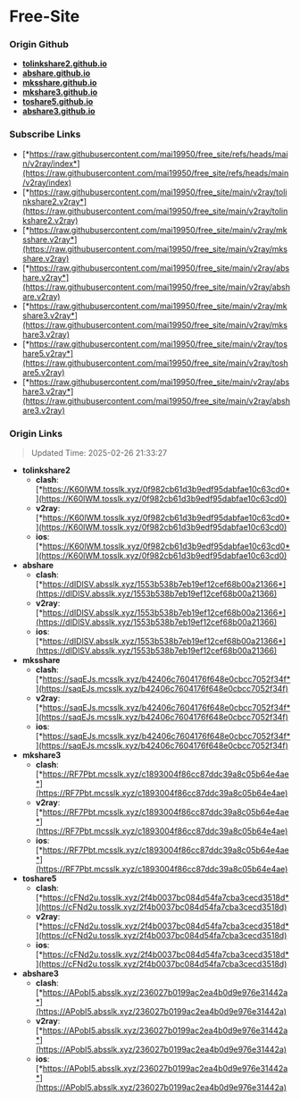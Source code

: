 # Free-Site

### Origin Github

- [**tolinkshare2.github.io**](https://github.com/tolinkshare2/tolinkshare2.github.io)
- [**abshare.github.io**](https://github.com/abshare/abshare.github.io)
- [**mksshare.github.io**](https://github.com/mksshare/mksshare.github.io)
- [**mkshare3.github.io**](https://github.com/mkshare3/mkshare3.github.io)
- [**toshare5.github.io**](https://github.com/toshare5/toshare5.github.io)
- [**abshare3.github.io**](https://github.com/abshare3/abshare3.github.io)

### Subscribe Links

- [*https://raw.githubusercontent.com/mai19950/free_site/refs/heads/main/v2ray/index*](https://raw.githubusercontent.com/mai19950/free_site/refs/heads/main/v2ray/index)
- [*https://raw.githubusercontent.com/mai19950/free_site/main/v2ray/tolinkshare2.v2ray*](https://raw.githubusercontent.com/mai19950/free_site/main/v2ray/tolinkshare2.v2ray)
- [*https://raw.githubusercontent.com/mai19950/free_site/main/v2ray/mksshare.v2ray*](https://raw.githubusercontent.com/mai19950/free_site/main/v2ray/mksshare.v2ray)
- [*https://raw.githubusercontent.com/mai19950/free_site/main/v2ray/abshare.v2ray*](https://raw.githubusercontent.com/mai19950/free_site/main/v2ray/abshare.v2ray)
- [*https://raw.githubusercontent.com/mai19950/free_site/main/v2ray/mkshare3.v2ray*](https://raw.githubusercontent.com/mai19950/free_site/main/v2ray/mkshare3.v2ray)
- [*https://raw.githubusercontent.com/mai19950/free_site/main/v2ray/toshare5.v2ray*](https://raw.githubusercontent.com/mai19950/free_site/main/v2ray/toshare5.v2ray)
- [*https://raw.githubusercontent.com/mai19950/free_site/main/v2ray/abshare3.v2ray*](https://raw.githubusercontent.com/mai19950/free_site/main/v2ray/abshare3.v2ray)

### Origin Links

> Updated Time: 2025-02-26 21:33:27

- **tolinkshare2**
  - **clash**: [*https://K60lWM.tosslk.xyz/0f982cb61d3b9edf95dabfae10c63cd0*](https://K60lWM.tosslk.xyz/0f982cb61d3b9edf95dabfae10c63cd0)
  - **v2ray**: [*https://K60lWM.tosslk.xyz/0f982cb61d3b9edf95dabfae10c63cd0*](https://K60lWM.tosslk.xyz/0f982cb61d3b9edf95dabfae10c63cd0)
  - **ios**: [*https://K60lWM.tosslk.xyz/0f982cb61d3b9edf95dabfae10c63cd0*](https://K60lWM.tosslk.xyz/0f982cb61d3b9edf95dabfae10c63cd0)
- **abshare**
  - **clash**: [*https://dIDlSV.absslk.xyz/1553b538b7eb19ef12cef68b00a21366*](https://dIDlSV.absslk.xyz/1553b538b7eb19ef12cef68b00a21366)
  - **v2ray**: [*https://dIDlSV.absslk.xyz/1553b538b7eb19ef12cef68b00a21366*](https://dIDlSV.absslk.xyz/1553b538b7eb19ef12cef68b00a21366)
  - **ios**: [*https://dIDlSV.absslk.xyz/1553b538b7eb19ef12cef68b00a21366*](https://dIDlSV.absslk.xyz/1553b538b7eb19ef12cef68b00a21366)
- **mksshare**
  - **clash**: [*https://saqEJs.mcsslk.xyz/b42406c7604176f648e0cbcc7052f34f*](https://saqEJs.mcsslk.xyz/b42406c7604176f648e0cbcc7052f34f)
  - **v2ray**: [*https://saqEJs.mcsslk.xyz/b42406c7604176f648e0cbcc7052f34f*](https://saqEJs.mcsslk.xyz/b42406c7604176f648e0cbcc7052f34f)
  - **ios**: [*https://saqEJs.mcsslk.xyz/b42406c7604176f648e0cbcc7052f34f*](https://saqEJs.mcsslk.xyz/b42406c7604176f648e0cbcc7052f34f)
- **mkshare3**
  - **clash**: [*https://RF7Pbt.mcsslk.xyz/c1893004f86cc87ddc39a8c05b64e4ae*](https://RF7Pbt.mcsslk.xyz/c1893004f86cc87ddc39a8c05b64e4ae)
  - **v2ray**: [*https://RF7Pbt.mcsslk.xyz/c1893004f86cc87ddc39a8c05b64e4ae*](https://RF7Pbt.mcsslk.xyz/c1893004f86cc87ddc39a8c05b64e4ae)
  - **ios**: [*https://RF7Pbt.mcsslk.xyz/c1893004f86cc87ddc39a8c05b64e4ae*](https://RF7Pbt.mcsslk.xyz/c1893004f86cc87ddc39a8c05b64e4ae)
- **toshare5**
  - **clash**: [*https://cFNd2u.tosslk.xyz/2f4b0037bc084d54fa7cba3cecd3518d*](https://cFNd2u.tosslk.xyz/2f4b0037bc084d54fa7cba3cecd3518d)
  - **v2ray**: [*https://cFNd2u.tosslk.xyz/2f4b0037bc084d54fa7cba3cecd3518d*](https://cFNd2u.tosslk.xyz/2f4b0037bc084d54fa7cba3cecd3518d)
  - **ios**: [*https://cFNd2u.tosslk.xyz/2f4b0037bc084d54fa7cba3cecd3518d*](https://cFNd2u.tosslk.xyz/2f4b0037bc084d54fa7cba3cecd3518d)
- **abshare3**
  - **clash**: [*https://APobI5.absslk.xyz/236027b0199ac2ea4b0d9e976e31442a*](https://APobI5.absslk.xyz/236027b0199ac2ea4b0d9e976e31442a)
  - **v2ray**: [*https://APobI5.absslk.xyz/236027b0199ac2ea4b0d9e976e31442a*](https://APobI5.absslk.xyz/236027b0199ac2ea4b0d9e976e31442a)
  - **ios**: [*https://APobI5.absslk.xyz/236027b0199ac2ea4b0d9e976e31442a*](https://APobI5.absslk.xyz/236027b0199ac2ea4b0d9e976e31442a)
